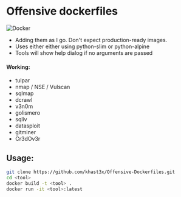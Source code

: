 # Offensive dockerfiles
![Docker](https://anonimag.es/i/bf7d4fd20803d0bab7be32fa51c4a498.png)

* Adding them as I go. Don't expect production-ready images.  
* Uses either either using python-slim or python-alpine
* Tools will show help dialog if no arguments are passed  

#### Working:
* tulpar
* nmap / NSE / Vulscan
* sqlmap
* dcrawl
* v3n0m
* golismero
* sqliv
* datasploit
* gitminer
* Cr3dOv3r

## Usage:

```bash
git clone https://github.com/khast3x/Offensive-Dockerfiles.git
cd <tool>
docker build -t <tool> .
docker run -it <tool>:latest
```